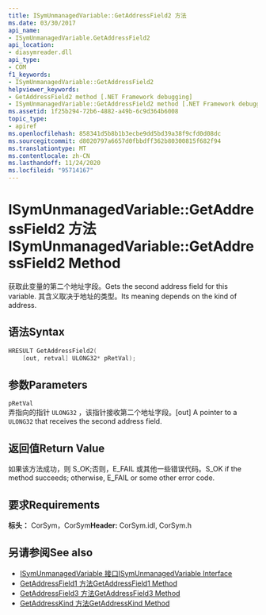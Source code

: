 ```yaml
---
title: ISymUnmanagedVariable::GetAddressField2 方法
ms.date: 03/30/2017
api_name:
- ISymUnmanagedVariable.GetAddressField2
api_location:
- diasymreader.dll
api_type:
- COM
f1_keywords:
- ISymUnmanagedVariable::GetAddressField2
helpviewer_keywords:
- GetAddressField2 method [.NET Framework debugging]
- ISymUnmanagedVariable::GetAddressField2 method [.NET Framework debugging]
ms.assetid: 1f25b294-72b6-4882-a49b-6c9d364b6008
topic_type:
- apiref
ms.openlocfilehash: 858341d5b8b1b3ecbe9dd5bd39a38f9cfd0d08dc
ms.sourcegitcommit: d8020797a6657d0fbbdff362b80300815f682f94
ms.translationtype: MT
ms.contentlocale: zh-CN
ms.lasthandoff: 11/24/2020
ms.locfileid: "95714167"
---
```

# <a name="isymunmanagedvariablegetaddressfield2-method"></a><span data-ttu-id="04716-102">ISymUnmanagedVariable::GetAddressField2 方法</span><span class="sxs-lookup"><span data-stu-id="04716-102">ISymUnmanagedVariable::GetAddressField2 Method</span></span>

<span data-ttu-id="04716-103">获取此变量的第二个地址字段。</span><span class="sxs-lookup"><span data-stu-id="04716-103">Gets the second address field for this variable.</span></span> <span data-ttu-id="04716-104">其含义取决于地址的类型。</span><span class="sxs-lookup"><span data-stu-id="04716-104">Its meaning depends on the kind of address.</span></span>  
  
## <a name="syntax"></a><span data-ttu-id="04716-105">语法</span><span class="sxs-lookup"><span data-stu-id="04716-105">Syntax</span></span>  
  
```cpp  
HRESULT GetAddressField2(  
    [out, retval] ULONG32* pRetVal);  
```  
  
## <a name="parameters"></a><span data-ttu-id="04716-106">参数</span><span class="sxs-lookup"><span data-stu-id="04716-106">Parameters</span></span>  

 `pRetVal`  
 <span data-ttu-id="04716-107">弄指向的指针 `ULONG32` ，该指针接收第二个地址字段。</span><span class="sxs-lookup"><span data-stu-id="04716-107">[out] A pointer to a `ULONG32` that receives the second address field.</span></span>  
  
## <a name="return-value"></a><span data-ttu-id="04716-108">返回值</span><span class="sxs-lookup"><span data-stu-id="04716-108">Return Value</span></span>  

 <span data-ttu-id="04716-109">如果该方法成功，则 S_OK;否则，E_FAIL 或其他一些错误代码。</span><span class="sxs-lookup"><span data-stu-id="04716-109">S_OK if the method succeeds; otherwise, E_FAIL or some other error code.</span></span>  
  
## <a name="requirements"></a><span data-ttu-id="04716-110">要求</span><span class="sxs-lookup"><span data-stu-id="04716-110">Requirements</span></span>  

 <span data-ttu-id="04716-111">**标头：** CorSym，CorSym</span><span class="sxs-lookup"><span data-stu-id="04716-111">**Header:** CorSym.idl, CorSym.h</span></span>  
  
## <a name="see-also"></a><span data-ttu-id="04716-112">另请参阅</span><span class="sxs-lookup"><span data-stu-id="04716-112">See also</span></span>

- [<span data-ttu-id="04716-113">ISymUnmanagedVariable 接口</span><span class="sxs-lookup"><span data-stu-id="04716-113">ISymUnmanagedVariable Interface</span></span>](isymunmanagedvariable-interface.md)
- [<span data-ttu-id="04716-114">GetAddressField1 方法</span><span class="sxs-lookup"><span data-stu-id="04716-114">GetAddressField1 Method</span></span>](isymunmanagedvariable-getaddressfield1-method.md)
- [<span data-ttu-id="04716-115">GetAddressField3 方法</span><span class="sxs-lookup"><span data-stu-id="04716-115">GetAddressField3 Method</span></span>](isymunmanagedvariable-getaddressfield3-method.md)
- [<span data-ttu-id="04716-116">GetAddressKind 方法</span><span class="sxs-lookup"><span data-stu-id="04716-116">GetAddressKind Method</span></span>](isymunmanagedvariable-getaddresskind-method.md)
